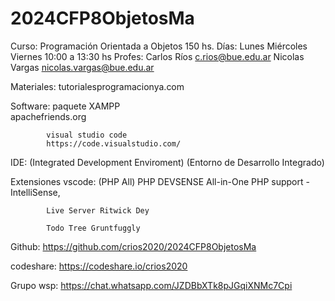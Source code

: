 # 2024CFP8ObjetosMa

Curso:      Programación Orientada a Objetos 150 hs.
Días:       Lunes   Miércoles   Viernes       10:00 a 13:30 hs
Profes:     Carlos Ríos         c.rios@bue.edu.ar
            Nicolas Vargas      nicolas.vargas@bue.edu.ar

Materiales: tutorialesprogramacionya.com

Software:   paquete XAMPP               
            apachefriends.org
            
            visual studio code          
            https://code.visualstudio.com/

IDE:    (Integrated Development Enviroment) 
        (Entorno de Desarrollo Integrado)

Extensiones vscode: (PHP All)
                    PHP DEVSENSE
                    All-in-One PHP support - IntelliSense, 

            Live Server Ritwick Dey

            Todo Tree Gruntfuggly

Github:     https://github.com/crios2020/2024CFP8ObjetosMa

codeshare:  https://codeshare.io/crios2020

Grupo wsp:  https://chat.whatsapp.com/JZDBbXTk8pJGqiXNMc7Cpi






